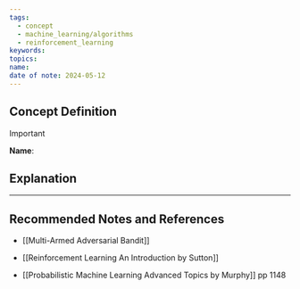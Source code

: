 ```yaml
---
tags:
  - concept
  - machine_learning/algorithms
  - reinforcement_learning
keywords: 
topics: 
name: 
date of note: 2024-05-12
---
```


## Concept Definition

>[!important]
>**Name**: 



## Explanation





-----------
##  Recommended Notes and References


- [[Multi-Armed Adversarial Bandit]]



- [[Reinforcement Learning An Introduction by Sutton]]
- [[Probabilistic Machine Learning Advanced Topics by Murphy]] pp 1148
